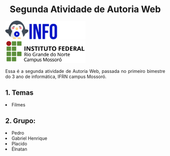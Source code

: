 <h1 align="center"> Segunda Atividade de Autoria Web</h1>
<img src="infoflix_logo.png" alt="Imagem não encontrada" width="50%">
<img src="logo_ifrn.png" alt="Imagem não encontrada" width="50%">
<font align="justify"><p>Essa é a segunda atividade de Autoria Web, passada no primeiro bimestre do 3 ano de informática, IFRN campus Mossoró.</p></font>

<h2>1. Temas</h2>
<li>Filmes</li>

<h2>2. Grupo:</h2>
<li> Pedro </li>
<li> Gabriel Henrique </li>
<li> Placido </li>
<li> Élnatan </li>
